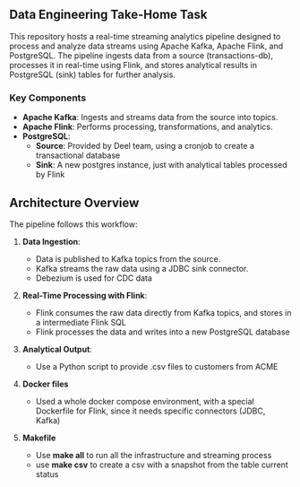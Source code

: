 ## Data Engineering Take-Home Task

This repository hosts a real-time streaming analytics pipeline designed to process and analyze data streams using Apache Kafka, Apache Flink, and PostgreSQL. The pipeline ingests data from a source (transactions-db), processes it in real-time using Flink, and stores analytical results in PostgreSQL (sink) tables for further analysis.

### Key Components
- **Apache Kafka**: Ingests and streams data from the source into topics.
- **Apache Flink**: Performs processing, transformations, and analytics.
- **PostgreSQL**: 
  - **Source**: Provided by Deel team, using a cronjob to create a transactional database
  - **Sink**: A new postgres instance, just with analytical tables processed by Flink

## Architecture Overview

The pipeline follows this workflow:

1. **Data Ingestion**: 
   - Data is published to Kafka topics from the source.
   - Kafka streams the raw data using a JDBC sink connector.
   - Debezium is used for CDC data

2. **Real-Time Processing with Flink**:
   - Flink consumes the raw data directly from Kafka topics, and stores in a intermediate Flink SQL
   - Flink processes the data and writes into a new PostgreSQL database

3. **Analytical Output**:
   - Use a Python script to provide .csv files to customers from ACME

4. **Docker files** 
   - Used a whole docker compose environment, with a special Dockerfile for Flink, since it needs specific connectors (JDBC, Kafka)

4. **Makefile** 
   - Use **make all** to run all the infrastructure and streaming process
   - use **make csv** to create a csv with a snapshot from the table current status


